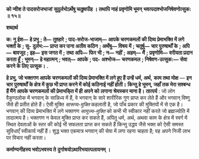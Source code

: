 **को न्वीश ते पादसरोजभाजां** **सुदुर्लभोऽर्थेषु चतुष्र्वपीह ।** **तथापि नाहं प्रवृणोमि भूमन्** **भवत्पदाश्भोजनिषेवणोत्सुक: ॥ १५॥** 

**शब्दार्थ** 

**क: नु ईश—** **हे प्रभु** **; ते—** **तुश्हारे** **; पाद-सरोज-भाजाम्—** **आपके चरणकमलों की दिव्य प्रेमाभक्ति में लगे भक्तों के** **; सु-** **दुर्लभ:—** **प्राप्त कर पाना अतीव कठिन** **; अर्थेषु—** **विषय में** **; चतुर्षु—** **चार पुरुषार्थों के** **; अपि—** **बावजूद** **; इह—** **इस जगत में** **;** **तथा अपि—** **फिर भी** **; न—** **नहीं** **; अहम्—** **मैं** **; प्रवृणोमि—** **वरीयता प्रदान करता हूँ** **; भूमन्—** **हे महात्मन्** **; भवत्—** **आपके** **; पद-** **अश्भोज—** **चरणकमल** **; निषेवण-उत्सुक:—** **सेवा करने के लिए उत्सुक।** **.** 

**हे प्रभु, जो भक्तगण आपके चरणकमलों की दिव्य प्रेमाभक्ति में लगे हुए हैं उन्हें धर्म, अर्थ,** **काम तथा मोक्ष** — **इन चार पुरुषार्थों के क्षेत्र में कुछ भी प्राप्त करने में कोई कठिनाई नहीं होती।** **किन्तु हे भूमन्, जहाँ तक मेरा सश्बन्ध हैं मैंने आपके चरणकमलों की प्रेमाभकि्त में ही अपने को** **लगाना श्रेयस्कर माना है।** **तात्पर्य** : जो लोग वैकुण्ठलोक में भगवान् के सान्निध्य में हैं, वे भगवान् के सारे शारीरिक गुण प्राप्त कर लेते हैं और भगवान् विष्णु जैसे ही प्रतीत होते हैं। ऐसी मुक्ति *सारूप्य-मुक्ति* कहलाती है, जो पाँच प्रकार की मुक्तियों में से एक है। भगवान् की दिव्य प्रेमाभक्ति में लगे भक्तगण *सायुज्य-मुक्ति* को कभी भी स्वीकार नहीं करते जो ब्रह्मज्योति में तादात्मय है। भक्तगण न केवल मुक्ति प्राप्त कर सकते हैं, अपितु धर्म, अर्थ, अथवा काम के क्षेत्र में स्वर्ग में स्थित देवताओं के स्तर की कोई भी सफलता प्राप्त कर सकते हैं किन्तु उद्धव जैसे भक्त को ऐसी समस्त सुविधाएँ स्वीकार्य नहीं हैं। शुद्ध भक्त एकमात्र भगवान् की सेवा में लगा रहना चाहता है; वह अपने निजी लाभ पर विचार नहीं करता।  

**कर्माण्यनीहस्य भवोऽभवस्य ते** **दुर्गाश्रयोऽथारिभयात्पलायनम् ।** 